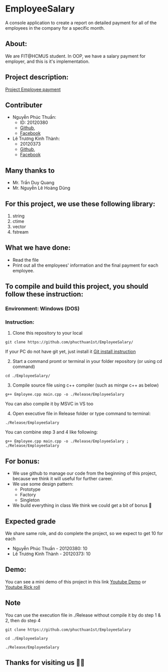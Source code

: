 # EmployeeSalary
A console application to create a report on detailed payment for all of the employees in the company for a specific month.

## About:
We are FIT@HCMUS student. In OOP, we have a salary payment for employer, and this is it's implementation.

## Project description: 
[Project Employee payment](https://phucthuan.notion.site/Project-Emloyee-payment-a3c15087c8b64afb97bdb3165475871e)

## Contributer
- Nguyễn Phúc Thuần: 
  - ID: 20120380  
  - [Github](https://github.com/phucthuan1st/),
  - [Facebook](https://www.facebook.com/phucthuan95/)
- Lê Trương Kinh Thành: 
  - 20120373  
  - [Github](https://github.com/KinhThanh38), 
  - [Facebook](https://www.facebook.com/kinhthanh.letruong.3)

## Many thanks to
- Mr. Trần Duy Quang
- Mr. Nguyễn Lê Hoàng Dũng

## For this project, we use these following library:
1. string
2. ctime
3. vector
4. fstream

## What we have done:
- Read the file
- Print out all the employees' information and the final payment for each employee.

## To compile and build this project, you should follow these instruction:
### Environment: Windows (DOS)
### Instruction:
1. Clone this repository to your local
```shellscript
git clone https://github.com/phucthuan1st/EmployeeSalary/
```
If your PC do not have git yet, just install it [Git install instruction](https://git-scm.com/book/en/v2/Getting-Started-Installing-Git)

2. Start a command promt or terminal in your folder repository (or using cd command)
```shellcript
cd ./EmployeeSalary/
```

3. Compile source file using c++ compiler (such as mingw c++ as below)
```shellscript
g++ Employee.cpp main.cpp -o ./Release/EmployeeSalary
```
You can also compile it by MSVC in VS too

4. Open executive file in Release folder or type command to terminal: 
```shellscript
./Release/EmployeeSalary
```

  You can combine step 3 and 4 like following:
  ```shellscript
  g++ Employee.cpp main.cpp -o ./Release/EmployeeSalary ; ./Release/EmployeeSalary
  ```
  
## For bonus:
- We use github to manage our code from the beginning of this project, because we think it will useful for further career.
- We use some design pattern: 
  - Prototype
  - Factory
  - Singleton
- We build everything in class
We think we could get a bit of bonus 🤣
  
## Expected grade
  We share same role, and do complete the project, so we expect to get 10 for each
  - Nguyễn Phúc Thuần - 20120380: 10
  - Lê Trương Kinh Thành - 20120373: 10

## Demo:
You can see a mini demo of this project in this link [Youtube Demo](https://youtu.be/5cBwlccaYnk) or [Youtube Rick roll](https://youtu.be/dQw4w9WgXcQ)

## Note
You can use the execution file in ./Release without compile it by do step 1 & 2, then do step 4
```shellscript
git clone https://github.com/phucthuan1st/EmployeeSalary
```

```shellscript
cd ./EmployeeSalary
```

```shellscript
./Release/EmployeeSalary
```

## Thanks for visiting us 🤑🤑

